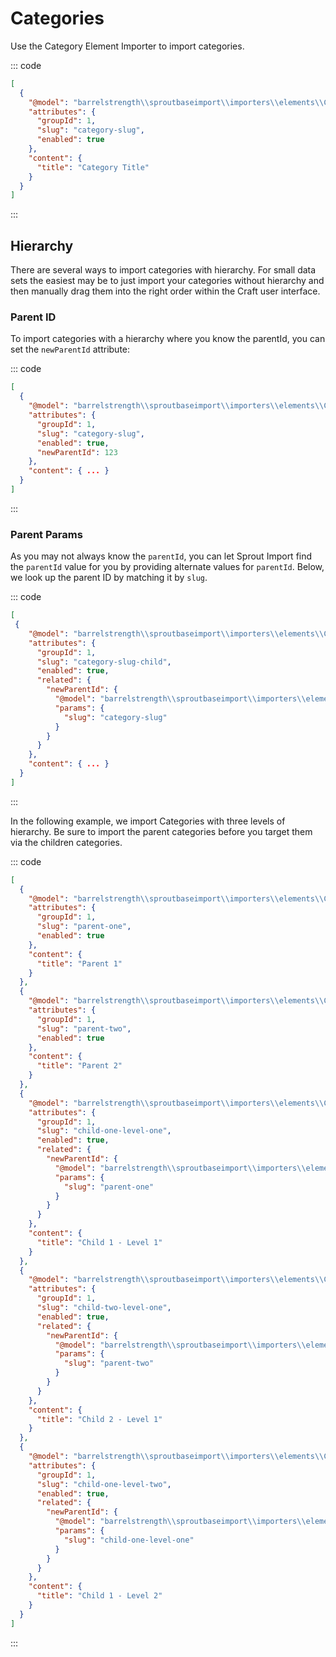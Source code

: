 # Categories

Use the Category Element Importer to import categories.

::: code

``` json Craft 3
[
  {
    "@model": "barrelstrength\\sproutbaseimport\\importers\\elements\\Category",
    "attributes": {
      "groupId": 1,
      "slug": "category-slug",
      "enabled": true
    },
    "content": {
      "title": "Category Title"
    }
  }
]
```

:::

## Hierarchy

There are several ways to import categories with hierarchy. For small data sets the easiest may be to just import your categories without hierarchy and then manually drag them into the right order within the Craft user interface.

### Parent ID

To import categories with a hierarchy where you know the parentId, you can set the `newParentId` attribute:

::: code


``` json Craft 3
[
  {
    "@model": "barrelstrength\\sproutbaseimport\\importers\\elements\\Category",
    "attributes": {
      "groupId": 1,
      "slug": "category-slug",
      "enabled": true,
      "newParentId": 123
    },
    "content": { ... }
  }
]
```

:::

### Parent Params

As you may not always know the `parentId`, you can let Sprout Import find the `parentId` value for you by providing alternate values for `parentId`. Below, we look up the parent ID by matching it by `slug`.

::: code

``` json Craft 3
[  
 {
    "@model": "barrelstrength\\sproutbaseimport\\importers\\elements\\Category",
    "attributes": {
      "groupId": 1,
      "slug": "category-slug-child",
      "enabled": true,
      "related": {
        "newParentId": {
          "@model": "barrelstrength\\sproutbaseimport\\importers\\elements\\Category",
          "params": {
            "slug": "category-slug"
          }
        }
      }
    },
    "content": { ... }
  }
]
```

:::

In the following example, we import Categories with three levels of hierarchy. Be sure to import the parent categories before you target them via the children categories.

::: code

``` json Craft 3
[
  {
    "@model": "barrelstrength\\sproutbaseimport\\importers\\elements\\Category",
    "attributes": {
      "groupId": 1,
      "slug": "parent-one",
      "enabled": true
    },
    "content": {
      "title": "Parent 1"
    }
  },
  {
    "@model": "barrelstrength\\sproutbaseimport\\importers\\elements\\Category",
    "attributes": {
      "groupId": 1,
      "slug": "parent-two",
      "enabled": true
    },
    "content": {
      "title": "Parent 2"
    }
  },
  {
    "@model": "barrelstrength\\sproutbaseimport\\importers\\elements\\Category",
    "attributes": {
      "groupId": 1,
      "slug": "child-one-level-one",
      "enabled": true,
      "related": {
        "newParentId": {
          "@model": "barrelstrength\\sproutbaseimport\\importers\\elements\\Category",
          "params": {
            "slug": "parent-one"
          }
        }
      }
    },
    "content": {
      "title": "Child 1 - Level 1"
    }
  },
  {
    "@model": "barrelstrength\\sproutbaseimport\\importers\\elements\\Category",
    "attributes": {
      "groupId": 1,
      "slug": "child-two-level-one",
      "enabled": true,
      "related": {
        "newParentId": {
          "@model": "barrelstrength\\sproutbaseimport\\importers\\elements\\Category",
          "params": {
            "slug": "parent-two"
          }
        }
      }
    },
    "content": {
      "title": "Child 2 - Level 1"
    }
  },
  {
    "@model": "barrelstrength\\sproutbaseimport\\importers\\elements\\Category",
    "attributes": {
      "groupId": 1,
      "slug": "child-one-level-two",
      "enabled": true,
      "related": {
        "newParentId": {
          "@model": "barrelstrength\\sproutbaseimport\\importers\\elements\\Category",
          "params": {
            "slug": "child-one-level-one"
          }
        }
      }
    },
    "content": {
      "title": "Child 1 - Level 2"
    }
  }
]
```

:::